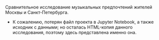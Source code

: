 Сравнительное исследование музыкальных предпочтений жителей Москвы и Санкт-Петербурга. 

* К сожалению, потерян файл проекта в Jupyter Notebook, а также исходник с данными; но осталась HTML-копия данного исследования, поэтому здесь представлена именно она. 
